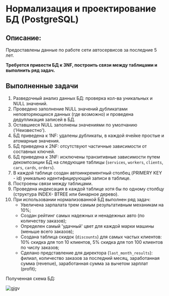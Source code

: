 # Нормализация и проектирование БД (PostgreSQL)

## Описание:
Предоставлены данные по работе сети автосервисов за последние 5 лет.

**Требуется привести БД к 3NF, построить связи между таблицами и выполнить ряд задач.**

## Выполненные задачи
1. Разведочный анализ данных БД: проверка кол-ва уникальных и NULL значений.
2. Проведено заполнение NULL значений дубликатами неповторяющихся данных (где возможно) и проведена дедупликация записей в БД.
3. Оставшиеся NULL заполнены значениями по умолчанию ('Неизвестно').
4. БД приведена к 1NF: удалены дубликаты, в каждой ячейке простые и атомарные значения.
5. БД приведена к 2NF: отсутствуют частичные зависимости от составных ключей.
6. БД приведена к 3NF: исключены транзитивные зависимости путем декомпозиции БД на следующие таблицы (`services`, `workers`, `clients`, `cars`, `cards`, `orders`).
7. В каждой таблице создан автоинкрементный столбец (PRIMERY KEY - id) уникально идентифицирующий записи в таблице.
8. Построены связи между таблицами.
9. Проведена индексация в каждой таблице хотя бы по одному столбцу (структура INDEX- BTREE или бинарное дерево).
10. При использовании нормализованной БД выполнен ряд задач:
    - Увеличена зарпалата трем самым результативным механикам на 10%;
    - Создан рейтинг самых надежных и ненадежных авто (по количеству заказов);
    - Определен самый 'удачный' цвет для каждой марки машины (меньше всего заказов);
    - Создана таблица скидок (`discounts`) для самых частых клиентов: 10% скидка для топ 10 клиентов, 5% скидка для топ 100 клиентов по числу заказов;
    - Сделано представление для директора (`last_month_results`): филиал, количество заказов за последний месяц, заработанная сумма (revenue), заработанная сумма за вычетом зарплат (profit);

Полученная схема БД:

![gjgv](https://github.com/PonomarenkoDA/images/blob/main/database.PNG?raw=true)

